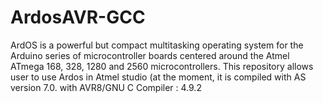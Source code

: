 # ArdosAVR-GCC
ArdOS is a powerful but compact multitasking operating system for the Arduino series of microcontroller boards centered around the Atmel ATmega 168, 328, 1280 and 2560 microcontrollers. This repository allows user to use Ardos in Atmel studio (at the moment, it is compiled with AS version 7.0. with  AVR8/GNU C Compiler : 4.9.2
